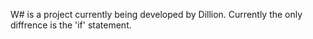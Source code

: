 W# is a project currently being developed by Dillion.
Currently the only diffrence is the 'if' statement.
